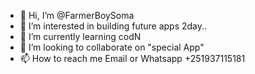 - 👋 Hi, I’m @FarmerBoySoma
- 👀 I’m interested in building 
future apps 2day..
- 🌱 I’m currently learning codN
- 💞️ I’m looking to collaborate on "special App"
- 📫 How to reach me Email or 
Whatsapp +251937115181

<!---
FarmerBoySoma/FarmerBoySoma is a ✨ special ✨ repository because its `README.md` (this file) appears on your GitHub profile.
You can click the Preview link to take a look at your changes.
--->
